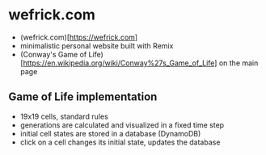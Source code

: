 # wefrick.com
- (wefrick.com)[https://wefrick.com]
- minimalistic personal website built with Remix
- (Conway's Game of Life)[https://en.wikipedia.org/wiki/Conway%27s_Game_of_Life] on the main page


## Game of Life implementation
- 19x19 cells, standard rules
- generations are calculated and visualized in a fixed time step
- initial cell states are stored in a database (DynamoDB)
- click on a cell changes its initial state, updates the database